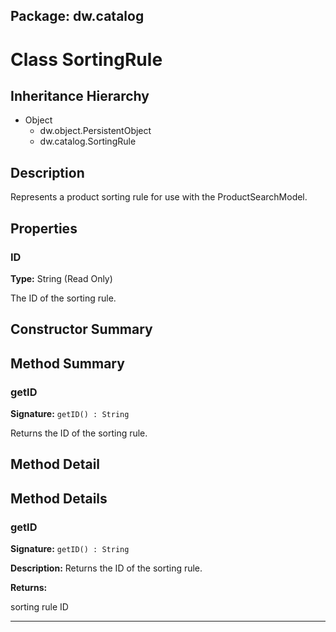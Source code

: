 ## Package: dw.catalog

# Class SortingRule

## Inheritance Hierarchy

- Object
  - dw.object.PersistentObject
  - dw.catalog.SortingRule

## Description

Represents a product sorting rule for use with the ProductSearchModel.

## Properties

### ID

**Type:** String (Read Only)

The ID of the sorting rule.

## Constructor Summary

## Method Summary

### getID

**Signature:** `getID() : String`

Returns the ID of the sorting rule.

## Method Detail

## Method Details

### getID

**Signature:** `getID() : String`

**Description:** Returns the ID of the sorting rule.

**Returns:**

sorting rule ID

---